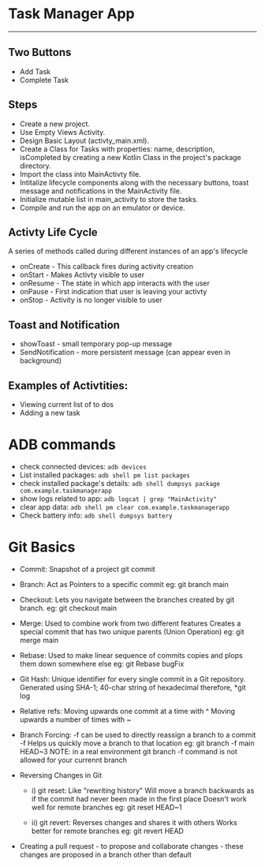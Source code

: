 # Task Manager App
---

## Two Buttons
- Add Task
- Complete Task

## Steps
- Create a new project.
- Use Empty Views Activity.
- Design Basic Layout (activty_main.xml).
- Create a Class for Tasks with properties: name, description, isCompleted by creating a new Kotlin Class in the project's package directory.
- Import the class into MainActivty file.
- Intitalize lifecycle components along with the necessary buttons, toast message and notifications in the MainActivity file.
- Initialize mutable list in main_activity to store the tasks.
- Compile and run the app on an emulator or device.

## Activty Life Cycle
A series of methods called during different instances of an app's lifecycle
- onCreate - This callback fires during activity creation
- onStart - Makes Activty visible to user
- onResume - The state in which app interacts with the user
- onPause - First indication that user is leaving your activty
- onStop - Activity is no longer visible to user

## Toast and Notification
- showToast - small temporary pop-up message
- SendNotification - more persistent message (can appear even in background)

## Examples of Activtities:
- Viewing current list of to dos
- Adding a new task

# ADB commands
- check connected devices: `adb devices`
- List installed packages: `adb shell pm list packages`
- check installed package's details: `adb shell dumpsys package com.example.taskmanagerapp`
- show logs related to app: `adb logcat | grep "MainActivity"`
- clear app data: `adb shell pm clear com.example.taskmanagerapp`
- Check battery info: `adb shell dumpsys battery`

# Git Basics
- Commit:
	  	Snapshot of a project
	  	git commit 

- Branch:
		Act as Pointers to a specific commit
		eg: git branch main

- Checkout:
		Lets you navigate between the branches created by git branch.
		eg: git checkout main

- Merge:
		Used to combine work from two different features
		Creates a special commit that has two unique parents (Union Operation)
		eg: git merge main
		
- Rebase:
		Used to make linear sequence of commits
		copies and plops them down somewhere else
		eg: git Rebase bugFix
	
- Git Hash: 
		Unique identifier for every single commit in a Git repository.
		Generated using SHA-1; 40-char string of hexadecimal
		therefore, *git log
  
- Relative refs:
		    Moving upwards one commit at a time with ^
		    Moving upwards a number of times with ~<num>
		    
	
- Branch Forcing:
		-f can be used to directly reassign a branch to a commit
		-f Helps us quickly move a branch to that location
		eg: git branch -f main HEAD~3
		NOTE: in a real environment git branch -f command is not allowed for your currennt branch
		    

- Reversing Changes in Git
	- i) git reset:
			Like "rewriting history"
			Will move a branch backwards as if the commit had never been made in the first place
			Doesn't work well for remote branches
			eg: git reset HEAD~1
			
	- ii) git revert:
			Reverses changes and shares it with others
			Works better for remote branches
			eg: git revert HEAD
	
- Creating a pull request
		- to propose and collaborate changes
		- these changes are proposed in a branch other than default
		
		
